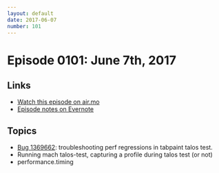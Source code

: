 ```yaml
---
layout: default
date: 2017-06-07
number: 101
---
```


# Episode 0101: June 7th, 2017

## Links
* [Watch this episode on air.mo](https://air.mozilla.org/the-joy-of-coding-episode-101/)
* [Episode notes on Evernote](https://www.evernote.com/l/AbIMl6V5JMRGGpx8yKsfHkfmtt6SuBgCipE)

## Topics

* [Bug 1369662](https://bugzilla.mozilla.org/show_bug.cgi?id=1369662): troubleshooting perf regressions in tabpaint talos test.
* Running mach talos-test, capturing a profile during talos test (or not)
* performance.timing

